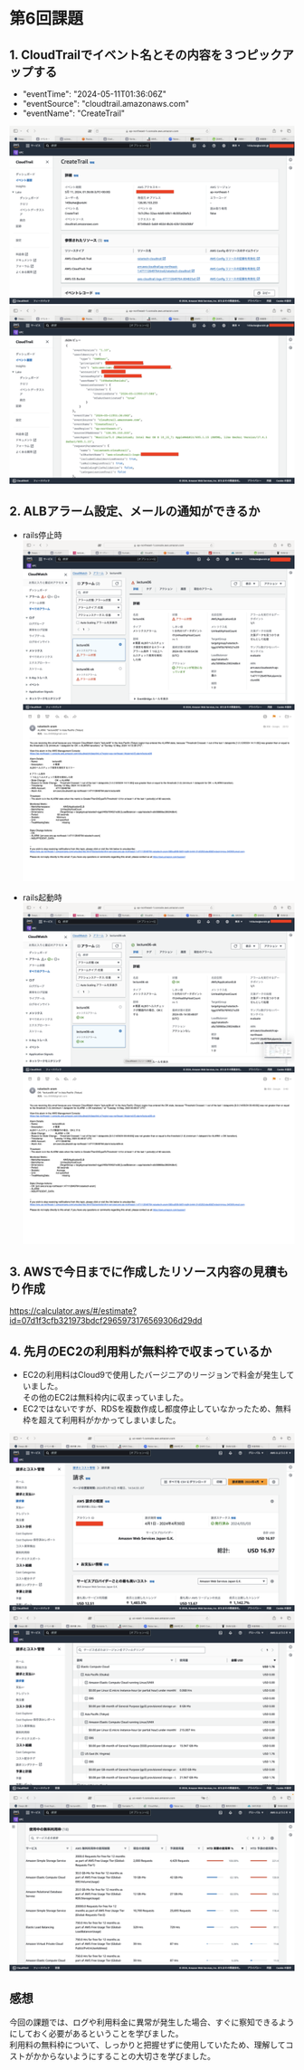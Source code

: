# 第6回課題   

## 1. CloudTrailでイベント名とその内容を３つピックアップする   
- "eventTime": "2024-05-11T01:36:06Z"
- "eventSource": "cloudtrail.amazonaws.com"
- "eventName": "CreateTrail"   

![画像](images/lecture06/cloudtrail-1.png)   
![画像](images/lecture06/cloudtrail-2.png)    

## 2. ALBアラーム設定、メールの通知ができるか   
- rails停止時   
![画像](images/lecture06/unhealthNG-railsstop.png)   
![画像](images/lecture06/unhealthNG-railsstopmail.png) 　　

- rails起動時   
![画像](images/lecture06/unhealthOK-railsstart.png)    
![画像](images/lecture06/unhealthOK-railsstartmail.png)   

## 3. AWSで今日までに作成したリソース内容の見積もり作成　　　　
https://calculator.aws/#/estimate?id=07d1f3cfb321973bdcf2965973176569306d29dd   

## 4. 先月のEC2の利用料が無料枠で収まっているか    
- EC2の利用料はCloud9で使用したバージニアのリージョンで料金が発生していました。  
その他のEC2は無料枠内に収まっていました。   
- EC2ではないですが、RDSを複数作成し都度停止していなかったため、無料枠を超えて利用料がかかってしまいました。   

![画像](images/lecture06/AllCost.png)   
![画像](images/lecture06/EC2cost.png)   
![画像](images/lecture06/FreeTier.png)   

## 感想   
今回の課題では、ログや利用料金に異常が発生した場合、すぐに察知できるようにしておく必要があるということを学びました。    
利用料の無料枠について、しっかりと把握せずに使用していたため、理解してコストがかからないようにすることの大切さを学びました。